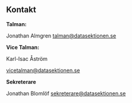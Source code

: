 ## Kontakt

**Talman:** 

Jonathan Almgren
[talman@datasektionen.se](mailto:talman@datasektionen.se)

**Vice Talman:**

Karl-Isac Åström

[vicetalman@datasektionen.se](mailto:vicetalman@datasektionen.se)

**Sekreterare**

Jonathan Blomlöf
[sekreterare@datasektionen.se](mailto:sekreterare@datasektionen.se)

